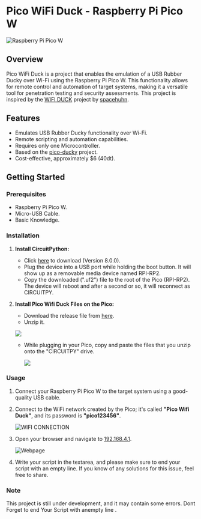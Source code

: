 # Pico WiFi Duck - Raspberry Pi Pico W

![Raspberry Pi Pico W](https://cdn.mos.cms.futurecdn.net/Xmn9ztSwKavDfzgX6x3g4g.jpg)

## Overview

Pico WiFi Duck is a project that enables the emulation of a USB Rubber Ducky over Wi-Fi using the Raspberry Pi Pico W. This functionality allows for remote control and automation of target systems, making it a versatile tool for penetration testing and security assessments. This project is inspired by the [WIFI DUCK](https://github.com/spacehuhntech/wifiduck) project by [spacehuhn](https://github.com/SpacehuhnTech).

## Features

- Emulates USB Rubber Ducky functionality over Wi-Fi.
- Remote scripting and automation capabilities.
- Requires only one Microcontroller.
- Based on the [pico-ducky](https://github.com/dbisu/pico-ducky) project.
- Cost-effective, approximately $6 (40dt).

## Getting Started

### Prerequisites

- Raspberry Pi Pico W.
- Micro-USB Cable.
- Basic Knowledge.

### Installation

1. **Install CircuitPython:**

   - Click [here](https://adafruit-circuit-python.s3.amazonaws.com/bin/raspberry_pi_pico_w/fr/adafruit-circuitpython-raspberry_pi_pico_w-fr-8.0.0.uf2) to download (Version 8.0.0).
   - Plug the device into a USB port while holding the boot button. It will show up as a removable media device named RPI-RP2.
   - Copy the downloaded (".uf2") file to the root of the Pico (RPI-RP2). The device will reboot and after a second or so, it will reconnect as CIRCUITPY.

2. **Install Pico Wifi Duck Files on the Pico:**
   - Download the release file from [here](https://github.com/majdsassi/Pico-WIFI-Duck/releases/download/Release/Relese.zip).
   - Unzip it.
   
    ![](https://gcdnb.pbrd.co/images/D8EojIfPHI9v.jpg?o=1)
   - While plugging in your Pico, copy and paste the files that you unzip onto the "CIRCUITPY" drive.
   
     ![](https://gcdnb.pbrd.co/images/WuZOVmyUAWF4.jpg?o=1)

### Usage

1. Connect your Raspberry Pi Pico W to the target system using a good-quality USB cable.

2. Connect to the WiFi network created by the Pico; it's called **"Pico Wifi Duck"**, and its password is **"pico123456"**.

   ![WIFI CONNECTION](https://gcdnb.pbrd.co/images/Nm86ZhwCuXth.jpg?o=1)

3. Open your browser and navigate to [192.168.4.1](http://192.168.4.1).

   ![Webpage](https://gcdnb.pbrd.co/images/Qrj5szwW56B3.jpg?o=1)

4. Write your script in the textarea, and please make sure to end your script with an empty line. If you know of any solutions for this issue, feel free to share.

### Note
This project is still under development, and it may contain some errors.
Dont Forget to end Your Script with anempty line .
